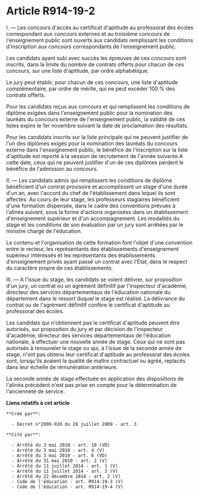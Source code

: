 # Article R914-19-2

I. ― Les concours d'accès au certificat d'aptitude au professorat des écoles correspondant aux concours externes et au
troisième concours de l'enseignement public sont ouverts aux candidats remplissant les conditions d'inscription aux concours
correspondants de l'enseignement public. 

Les candidats ayant subi avec succès les épreuves de ces concours sont inscrits, dans la limite du nombre de contrats offerts
pour chacun de ces concours, sur une liste d'aptitude, par ordre alphabétique. 

Le jury peut établir, pour chacun de ces concours, une liste d'aptitude complémentaire, par ordre de mérite, qui ne peut
excéder 100 % des contrats offerts. 

Pour les candidats reçus aux concours et qui remplissent les conditions de diplôme exigées dans l'enseignement public pour la
nomination des lauréats du concours externe de l'enseignement public, la validité de ces listes expire le 1er novembre
suivant la date de proclamation des résultats. 

Pour les candidats inscrits sur la liste principale qui ne peuvent justifier de l'un des diplômes exigés pour la nomination
des lauréats du concours externe dans l'enseignement public, le bénéfice de l'inscription sur la liste d'aptitude est reporté
à la session de recrutement de l'année suivante.A cette date, ceux qui ne peuvent justifier d'un de ces diplômes perdent le
bénéfice de l'admission au concours. 

II. ― Les candidats admis qui remplissent les conditions de diplôme bénéficient d'un contrat provisoire et accomplissent un
stage d'une durée d'un an, avec l'accord du chef de l'établissement dans lequel ils sont affectés. Au cours de leur stage,
les professeurs stagiaires bénéficient d'une formation dispensée, dans le cadre des conventions prévues à l'alinéa suivant,
sous la forme d'actions organisées dans un établissement d'enseignement supérieur et d'un accompagnement. Les modalités du
stage et les conditions de son évaluation par un jury sont arrêtées par le ministre chargé de l'éducation. 

Le contenu et l'organisation de cette formation font l'objet d'une convention entre le recteur, les représentants des
établissements d'enseignement supérieur intéressés et les représentants des établissements d'enseignement privés ayant passé
un contrat avec l'Etat, dans le respect du caractère propre de ces établissements. 

III. ― A l'issue du stage, les candidats se voient délivrer, sur proposition d'un jury, un contrat ou un agrément définitif
par l'inspecteur d'académie, directeur des services départementaux de l'éducation nationale du département dans le ressort
duquel le stage est réalisé. La délivrance du contrat ou de l'agrément définitif confère le certificat d'aptitude au
professorat des écoles. 

Les candidats qui n'obtiennent pas le certificat d'aptitude peuvent être autorisés, sur proposition du jury et par décision
de l'inspecteur d'académie, directeur des services départementaux de l'éducation nationale, à effectuer une nouvelle année de
stage. Ceux qui ne sont pas autorisés à renouveler le stage ou qui, à l'issue de la seconde année de stage, n'ont pas obtenu
leur certificat d'aptitude au professorat des écoles sont, lorsqu'ils avaient la qualité de maître contractuel ou agréé,
replacés dans leur échelle de rémunération antérieure. 

La seconde année de stage effectuée en application des dispositions de l'alinéa précédent n'est pas prise en compte pour la
détermination de l'ancienneté de service.

**Liens relatifs à cet article**

	**Créé par**:

	  - Décret n°2009-920 du 28 juillet 2009 - art. 3

	**Cité par**:

	  - Arrêté du 3 mai 2010 - art. 10 (VD)
	  - Arrêté du 3 mai 2010 - art. 4 (V)
	  - Arrêté du 3 mai 2010 - art. 6 (VD)
	  - Arrêté du 31 mai 2010 - art. 2 (V)
	  - Arrêté du 11 juillet 2014 - art. 1 (V)
	  - Arrêté du 11 juillet 2014 - art. 3 (V)
	  - Arrêté du 22 décembre 2014 - art. 2 (V)
	  - Code de l'éducation - art. R914-19-3 (V)
	  - Code de l'éducation - art. R914-19-4 (V)
